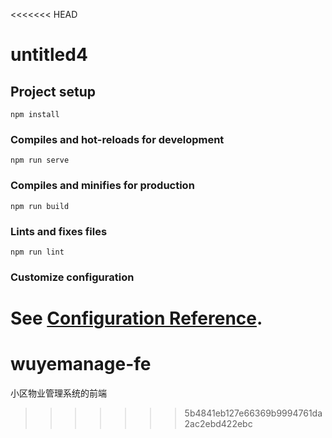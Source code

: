 <<<<<<< HEAD
# untitled4

## Project setup
```
npm install
```

### Compiles and hot-reloads for development
```
npm run serve
```

### Compiles and minifies for production
```
npm run build
```

### Lints and fixes files
```
npm run lint
```

### Customize configuration
See [Configuration Reference](https://cli.vuejs.org/config/).
=======
# wuyemanage-fe
小区物业管理系统的前端
>>>>>>> 5b4841eb127e66369b9994761da2ac2ebd422ebc

